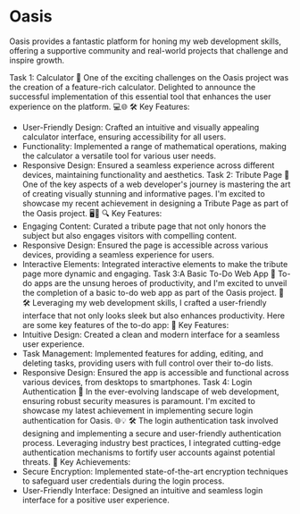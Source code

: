 # Oasis
Oasis provides a fantastic platform for honing my web development skills, offering a supportive community and real-world projects that challenge and inspire growth.

Task 1: Calculator 
🔢 One of the exciting challenges on the Oasis project was the creation of a feature-rich calculator. Delighted to announce the successful implementation of this essential tool that enhances the user experience on the platform. 💻🌐
🛠️ Key Features:
- User-Friendly Design: Crafted an intuitive and visually appealing calculator interface, ensuring accessibility for all users.
- Functionality: Implemented a range of mathematical operations, making the calculator a versatile tool for various user needs.
- Responsive Design: Ensured a seamless experience across different devices, maintaining functionality and aesthetics.
Task 2: Tribute Page 
🎨 One of the key aspects of a web developer's journey is mastering the art of creating visually stunning and informative pages. I'm excited to showcase my recent achievement in designing a Tribute Page as part of the Oasis project. 🖥️🎉
🔍 Key Features:
- Engaging Content: Curated a tribute page that not only honors the subject but also engages visitors with compelling content.
- Responsive Design: Ensured the page is accessible across various devices, providing a seamless experience for users.
- Interactive Elements: Integrated interactive elements to make the tribute page more dynamic and engaging.
Task 3:A Basic To-Do Web App
📝 To-do apps are the unsung heroes of productivity, and I'm excited to unveil the completion of a basic to-do web app as part of the Oasis project. 🚀
🛠️ Leveraging my web development skills, I crafted a user-friendly interface that not only looks sleek but also enhances productivity. Here are some key features of the to-do app:
📌 Key Features:
- Intuitive Design: Created a clean and modern interface for a seamless user experience.
- Task Management: Implemented features for adding, editing, and deleting tasks, providing users with full control over their to-do lists.
- Responsive Design: Ensured the app is accessible and functional across various devices, from desktops to smartphones.
Task 4: Login Authentication
🔐 In the ever-evolving landscape of web development, ensuring robust security measures is paramount. I'm excited to showcase my latest achievement in implementing secure login authentication for Oasis. 🌐💡
🛠️ The login authentication task involved designing and implementing a secure and user-friendly authentication process. Leveraging industry best practices, I integrated cutting-edge authentication mechanisms to fortify user accounts against potential threats.
📌 Key Achievements:
- Secure Encryption: Implemented state-of-the-art encryption techniques to safeguard user credentials during the login process.
- User-Friendly Interface: Designed an intuitive and seamless login interface for a positive user experience.

